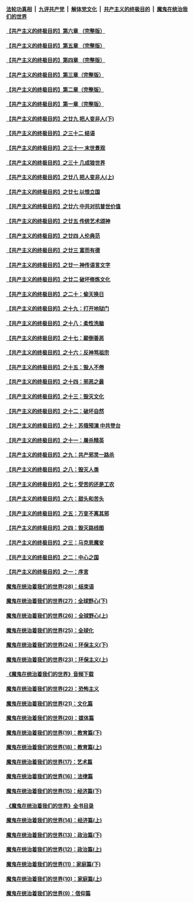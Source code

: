 ####  [法轮功真相](../../../../basic/blob/master/README.md?t=08192239) &nbsp;|&nbsp; [九评共产党](../../../../9ping.md/blob/master/README.md?t=08192239) &nbsp;|&nbsp; [解体党文化](../../../../jtdwh.md/blob/master/README.md?t=08192239)  &nbsp;|&nbsp; [共产主义的终极目的](../../../../gczydzjmd.md/blob/master/README.md?t=08192239) &nbsp;|&nbsp; [魔鬼在统治我们的世界](../../../../mgztzwmdsj.md/blob/master/README.md?t=08192239) 

#### [【共产主义的终极目的】第六章 （完整版）](../pages/nsc422/n11428913.md?t=08192239) 

#### [【共产主义的终极目的】第五章 （完整版）](../pages/nsc422/n11428912.md?t=08192239) 

#### [【共产主义的终极目的】第四章 （完整版）](../pages/nsc422/n11428907.md?t=08192239) 

#### [【共产主义的终极目的】第三章（完整版）](../pages/nsc422/n11428848.md?t=08192239) 

#### [【共产主义的终极目的】第二章（完整版）](../pages/nsc422/n11428831.md?t=08192239) 

#### [【共产主义的终极目的】第一章（完整版）](../pages/nsc422/n11417651.md?t=08192239) 

#### [【共产主义的终极目的】之廿九 把人变非人(下)](../pages/nsc422/n11344140.md?t=08192239) 

#### [【共产主义的终极目的】之三十二 结语](../pages/nsc422/n11360535.md?t=08192239) 

#### [【共产主义的终极目的】之三十一 末世景观](../pages/nsc422/n11351129.md?t=08192239) 

#### [【共产主义的终极目的】之三十 几成狼世界](../pages/nsc422/n11348280.md?t=08192239) 

#### [【共产主义的终极目的】之廿八 把人变非人(上)](../pages/nsc422/n11340492.md?t=08192239) 

#### [【共产主义的终极目的】之廿七 以恨立国](../pages/nsc422/n11336944.md?t=08192239) 

#### [【共产主义的终极目的】之廿六 中共对抗普世价值](../pages/nsc422/n11324785.md?t=08192239) 

#### [【共产主义的终极目的】之廿五 传统艺术颂神](../pages/nsc422/n11296396.md?t=08192239) 

#### [【共产主义的终极目的】之廿四 人伦典范](../pages/nsc422/n11296397.md?t=08192239) 

#### [【共产主义的终极目的】之廿三 富而有德](../pages/nsc422/n11283598.md?t=08192239) 

#### [【共产主义的终极目的】之廿一 神传语言文字](../pages/nsc422/n11263265.md?t=08192239) 

#### [【共产主义的终极目的】之廿二 破坏修炼文化](../pages/nsc422/n11245728.md?t=08192239) 

#### [【共产主义的终极目的】之二十：偷天换日](../pages/nsc422/n11238846.md?t=08192239) 

#### [【共产主义的终极目的】之十九：打开地狱门](../pages/nsc422/n11206376.md?t=08192239) 

#### [【共产主义的终极目的】之十八：柔性洗脑](../pages/nsc422/n11199994.md?t=08192239) 

#### [【共产主义的终极目的】之十七：颠倒善恶](../pages/nsc422/n11179782.md?t=08192239) 

#### [【共产主义的终极目的】之十六：反神骂祖宗](../pages/nsc422/n11166798.md?t=08192239) 

#### [【共产主义的终极目的】之十五：毁人不倦](../pages/nsc422/n11166792.md?t=08192239) 

#### [【共产主义的终极目的】之十四：邪恶之最](../pages/nsc422/n11150249.md?t=08192239) 

#### [【共产主义的终极目的】之十三：毁灭文化](../pages/nsc422/n11135227.md?t=08192239) 

#### [【共产主义的终极目的】之十二：破坏自然](../pages/nsc422/n11135214.md?t=08192239) 

#### [【共产主义的终极目的】之十：苏俄预演 中共登台](../pages/nsc422/n11118424.md?t=08192239) 

#### [【共产主义的终极目的】之十一：屠杀精英](../pages/nsc422/n11118442.md?t=08192239) 

#### [【共产主义的终极目的】之九：共产邪灵一路杀](../pages/nsc422/n11114139.md?t=08192239) 

#### [【共产主义的终极目的】之八：毁灭人类](../pages/nsc422/n11108503.md?t=08192239) 

#### [【共产主义的终极目的】之七：受苦的还是工农](../pages/nsc422/n11101809.md?t=08192239) 

#### [【共产主义的终极目的】之六：甜头和苦头](../pages/nsc422/n11096971.md?t=08192239) 

#### [【共产主义的终极目的】之五：万变不离其邪](../pages/nsc422/n11091285.md?t=08192239) 

#### [【共产主义的终极目的】之四：毁灭路线图](../pages/nsc422/n11086284.md?t=08192239) 

#### [【共产主义的终极目的】之三：马克思魔变](../pages/nsc422/n11061941.md?t=08192239) 

#### [【共产主义的终极目的】之二：中心之国](../pages/nsc422/n11047728.md?t=08192239) 

#### [【共产主义的终极目的】之一：序言](../pages/nsc422/n11086077.md?t=08192239) 

#### [魔鬼在统治着我们的世界(28)：结束语](../pages/nsc422/n10936246.md?t=08192239) 

#### [魔鬼在统治着我们的世界(27)：全球野心(下)](../pages/nsc422/n10928319.md?t=08192239) 

#### [魔鬼在统治着我们的世界(26)：全球野心(上)](../pages/nsc422/n10900318.md?t=08192239) 

#### [魔鬼在统治着我们的世界(25)：全球化](../pages/nsc422/n10788205.md?t=08192239) 

#### [魔鬼在统治着我们的世界(24)：环保主义(下)](../pages/nsc422/n10695307.md?t=08192239) 

#### [魔鬼在统治着我们的世界(23)：环保主义(上)](../pages/nsc422/n10688613.md?t=08192239) 

#### [《魔鬼在统治着我们的世界》音频下载](../pages/nsc422/n10635553.md?t=08192239) 

#### [魔鬼在统治着我们的世界(22)：恐怖主义](../pages/nsc422/n10614727.md?t=08192239) 

#### [魔鬼在统治着我们的世界(21)：文化篇](../pages/nsc422/n10597706.md?t=08192239) 

#### [魔鬼在统治着我们的世界(20)：媒体篇](../pages/nsc422/n10586579.md?t=08192239) 

#### [魔鬼在统治着我们的世界(19)：教育篇(下)](../pages/nsc422/n10564808.md?t=08192239) 

#### [魔鬼在统治着我们的世界(18)：教育篇(上)](../pages/nsc422/n10526970.md?t=08192239) 

#### [魔鬼在统治着我们的世界(17)：艺术篇](../pages/nsc422/n10499093.md?t=08192239) 

#### [魔鬼在统治着我们的世界(16)：法律篇](../pages/nsc422/n10485969.md?t=08192239) 

#### [魔鬼在统治着我们的世界(15)：经济篇(下)](../pages/nsc422/n10469975.md?t=08192239) 

#### [《魔鬼在统治着我们的世界》全书目录](../pages/nsc422/n10464261.md?t=08192239) 

#### [魔鬼在统治着我们的世界(14)：经济篇(上)](../pages/nsc422/n10457370.md?t=08192239) 

#### [魔鬼在统治着我们的世界(13)：政治篇(下)](../pages/nsc422/n10448270.md?t=08192239) 

#### [魔鬼在统治着我们的世界(12)：政治篇(上)](../pages/nsc422/n10444576.md?t=08192239) 

#### [魔鬼在统治着我们的世界(11)：家庭篇(下)](../pages/nsc422/n10440961.md?t=08192239) 

#### [魔鬼在统治着我们的世界(10)：家庭篇(上)](../pages/nsc422/n10435448.md?t=08192239) 

#### [魔鬼在统治着我们的世界(9)：信仰篇](../pages/nsc422/n10432159.md?t=08192239) 

